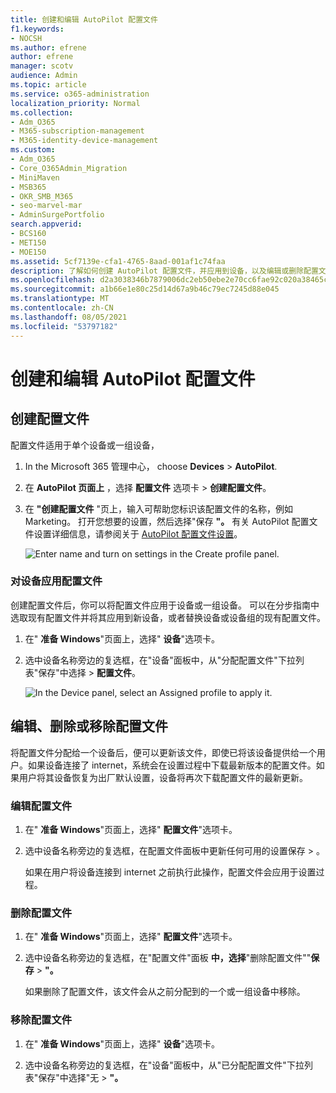 ```yaml
---
title: 创建和编辑 AutoPilot 配置文件
f1.keywords:
- NOCSH
ms.author: efrene
author: efrene
manager: scotv
audience: Admin
ms.topic: article
ms.service: o365-administration
localization_priority: Normal
ms.collection:
- Adm_O365
- M365-subscription-management
- M365-identity-device-management
ms.custom:
- Adm_O365
- Core_O365Admin_Migration
- MiniMaven
- MSB365
- OKR_SMB_M365
- seo-marvel-mar
- AdminSurgePortfolio
search.appverid:
- BCS160
- MET150
- MOE150
ms.assetid: 5cf7139e-cfa1-4765-8aad-001af1c74faa
description: 了解如何创建 AutoPilot 配置文件，并应用到设备，以及编辑或删除配置文件或者从设备中删除配置文件。
ms.openlocfilehash: d2a3038346b7879006dc2eb50ebe2e70cc6fae92c020a38465cec9d468c638b2
ms.sourcegitcommit: a1b66e1e80c25d14d67a9b46c79ec7245d88e045
ms.translationtype: MT
ms.contentlocale: zh-CN
ms.lasthandoff: 08/05/2021
ms.locfileid: "53797182"
---
```

# <a name="create-and-edit-autopilot-profiles"></a>创建和编辑 AutoPilot 配置文件

## <a name="create-a-profile"></a>创建配置文件

配置文件适用于单个设备或一组设备，
  
1. In the Microsoft 365 管理中心， choose **Devices** \> **AutoPilot**.
  
2. 在 **AutoPilot 页面上** ，选择 **配置文件** 选项卡 \> **创建配置文件**。
    
3. 在 **"创建配置文件** "页上，输入可帮助您标识该配置文件的名称，例如 Marketing。 打开您想要的设置，然后选择"保存 **"。** 有关 AutoPilot 配置文件设置详细信息，请参阅关于 [AutoPilot 配置文件设置](autopilot-profile-settings.md)。
    
    ![Enter name and turn on settings in the Create profile panel.](../media/63b5a00d-6a5d-48d0-9557-e7531e80702a.png)
  
### <a name="apply-profile-to-a-device"></a>对设备应用配置文件

创建配置文件后，你可以将配置文件应用于设备或一组设备。 可以在分步指南中选取现有配置文件[](add-autopilot-devices-and-profile.md)并将其应用到新设备，或者替换设备或设备组的现有配置文件。 
  
1. 在" **准备 Windows**"页面上，选择" **设备**"选项卡。 
    
2. 选中设备名称旁边的复选框，在"设备"面板中，从"分配配置文件"下拉列表"保存"中选择 \> **配置文件**。
    
    ![In the Device panel, select an Assigned profile to apply it.](../media/ed0ce33f-9241-4403-a5de-2dddffdc6fb9.png)
  
## <a name="edit-delete-or-remove-a-profile"></a>编辑、删除或移除配置文件

将配置文件分配给一个设备后，便可以更新该文件，即使已将该设备提供给一个用户。如果设备连接了 internet，系统会在设置过程中下载最新版本的配置文件。如果用户将其设备恢复为出厂默认设置，设备将再次下载配置文件的最新更新。 
  
### <a name="edit-a-profile"></a>编辑配置文件

1. 在" **准备 Windows**"页面上，选择" **配置文件**"选项卡。 
    
2. 选中设备名称旁边的复选框，在配置文件面板中更新任何可用的设置保存 \> 。
    
    如果在用户将设备连接到 internet 之前执行此操作，配置文件会应用于设置过程。
    
### <a name="delete-a-profile"></a>删除配置文件

1. 在" **准备 Windows**"页面上，选择" **配置文件**"选项卡。 
    
2. 选中设备名称旁边的复选框，在"配置文件"面板 **中，选择**"删除配置文件""**保存** \> **"。**
    
    如果删除了配置文件，该文件会从之前分配到的一个或一组设备中移除。
    
### <a name="remove-a-profile"></a>移除配置文件

1. 在" **准备 Windows**"页面上，选择" **设备**"选项卡。 
    
2. 选中设备名称旁边的复选框，在"设备"面板中，从"已分配配置文件"下拉列表"保存"中选择"无 \> **"。**
    
